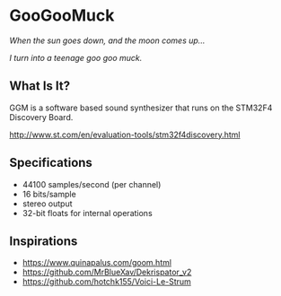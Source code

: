 # GooGooMuck
*When the sun goes down, and the moon comes up...*

*I turn into a teenage goo goo muck.*

## What Is It?

GGM is a software based sound synthesizer that runs on the STM32F4 Discovery Board.

http://www.st.com/en/evaluation-tools/stm32f4discovery.html

## Specifications
 * 44100 samples/second (per channel)
 * 16 bits/sample 
 * stereo output
 * 32-bit floats for internal operations

## Inspirations
* https://www.quinapalus.com/goom.html
* https://github.com/MrBlueXav/Dekrispator_v2
* https://github.com/hotchk155/Voici-Le-Strum






